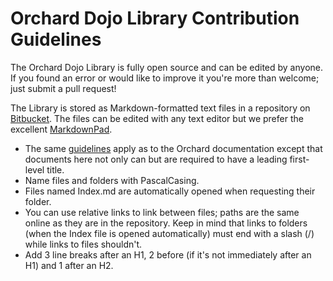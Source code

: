 # Orchard Dojo Library Contribution Guidelines



The Orchard Dojo Library is fully open source and can be edited by anyone. If you found an error or would like to improve it you're more than welcome; just submit a pull request!

The Library is stored as Markdown-formatted text files in a repository on [Bitbucket](https://bitbucket.org/Lombiq/orchard-dojo-library). The files can be edited with any text editor but we prefer the excellent [MarkdownPad](http://markdownpad.com/).

- The same [guidelines](http://docs.orchardproject.net/Documentation/Documentation-style-guidelines) apply as to the Orchard documentation except that documents here not only can but are required to have a leading first-level title.
- Name files and folders with PascalCasing.
- Files named Index.md are automatically opened when requesting their folder.
- You can use relative links to link between files; paths are the same online as they are in the repository. Keep in mind that links to folders (when the Index file is opened automatically) must end with a slash (/) while links to files shouldn't.
- Add 3 line breaks after an H1, 2 before (if it's not immediately after an H1) and 1 after an H2.